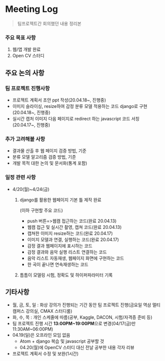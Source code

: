 # Meeting Log

> 팀프로젝트간 회의했던 내용 정리본

### 주요 목표 사항

1. 웹/앱 개발 완료
2. Open CV 스터디

## 주요 논의 사항

### 팀 프로젝트 진행사항

- 프로젝트 계획서 초안 ppt 작성(20.04.18~, 진행중)
- 이미지 슬라이싱, resize하여 감정 분류 모델 적용하는 코드 django로 구현(20.04.18~, 진행중)
- 실시간 캡처 이미지 다음 페이지로 redirect 하는 javascript 코드 서칭(20.04.17~, 진행중)

### 추가 고려해볼 사항

- 결과물 산출 후 웹 페이지 검증 방법, 기준
- 분류 모델 알고리즘 검증 방법, 기준
- 개발 목적 대한 논의 및 문서화(통계 포함)

### 일정 관련 사항

- 4/20(월)~4/24(금)

  1. django를 활용한 웹페이지 기본 틀 제작 완료

     (이하 구현할 주요 코드)

     - push 버튼=>웹캠 접근하는 코드(완료 20.04.13)
     - 웹캠 접근 및 실시간 촬영, 캡쳐 코드(완료 20.04.13)
     - 캡쳐한 이미지 resize하는 코드(완료 20.04.17)
     - 이미지 모델과 연결, 실행하는 코드(완료 20.04.17)
     - 감정 결과 웹페이지에 표시하는 코드
     - 감정 결과와 음악 실행 리스트 연결하는 코드
     - 음악 리스트 자동재생, 웹페이지 화면에 구현하는 코드
     - 한 곡이 끝나면 연속재생하는 코드

  2. 틈틈이 모델링 시험, 정확도 및 하이퍼파라미터 기록

## 기타사항

- 월, 금, 토, 일 : 화상 강의가 진행되는 기간 동안 팀 프로젝트 진행(금요일 역삼 멀티캠퍼스 강의실, CMAX 스터디룸)
- 화, 수, 목 : 개인 스케줄에 따름(공부, Kaggle, DACON, 시험/자격증 준비 등)
- 팀 프로젝트 진행 시간 **13:00PM~19:00PM**으로 변경(04/17(금)만 11:30AM~06:00PM)
- 04.19(일)은 오프라인 모임 없음
  - Atom + django 복습 및 javascript 공부할 것
  - 04.20(월)에 OpenCV 스터디 대신 전날 공부한 내용 각자 리뷰
- 프로젝트 계획서 수정 및 보완(1시간)